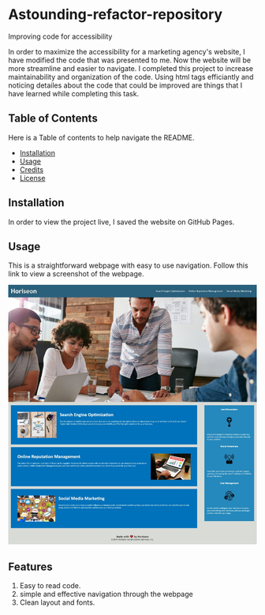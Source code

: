 # Astounding-refactor-repository
Improving code for accessibility 

In order to maximize the accessibility for a marketing agency's website, I have modified the code that was presented to me. Now the website will be more streamline and easier to navigate. I completed this project to increase maintainability and organization of the code. Using html tags efficiantly and noticing detailes about the code that could be improved are things that I have learned while completing this task.

## Table of Contents 

Here is a Table of contents to help navigate the README.
- [Installation](#installation)
- [Usage](#usage)
- [Credits](#credits)
- [License](#license)

## Installation

In order to view the project live, I saved the website on GitHub Pages.

## Usage

This is a straightforward webpage with easy to use navigation. Follow this link to view a screenshot of the webpage.

 ![Screenshot](screenshot.png)

## Features

1. Easy to read code.
2. simple and effective navigation through the webpage
3. Clean layout and fonts. 
